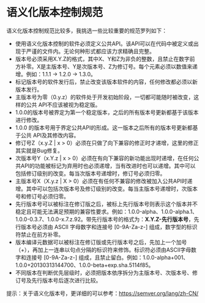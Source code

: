 # 语义化版本控制规范

语义化版本控制规范比较多，我挑选一些比较重要的规范罗列如下：
- 使用语义化版本控制的软件必须定义公共API。该API可以在代码中被定义或出现于严谨的文件内。无论何种形式都应该力求精确且完整。
- 版本号必须采用X.Y.Z的格式，其中X、Y和Z为非负的整数，且禁止在数字前方补零。X是主版本号、Y是次版本号、Z为修订号。每个元素必须以数值来递增。例如：1.1.1 -> 1.2.0 -> 1.3.0。
- 标记版本号的软件发行后，禁止改变该版本软件的内容，任何修改都必须以新版本发行。
- 主版本号为零（0.y.z）的软件处于开发初始阶段，一切都可能随时被改变，这样的公共 API不应该被视为稳定版。
- 1.0.0的版本号被界定为第一个稳定版本，之后的所有版本号更新都基于该版本进行修改。
- 1.0.0 的版本号用于界定公共API的形成。这一版本之后所有的版本号更新都基于公共 API及其修改内容。
- 修订号Z（x.y.Z | x > 0）必须在只做了向下兼容的修正时才递增，这里的修正其实就是Bug修复。
- 次版本号Y（x.Y.z | x > 0）必须在有向下兼容的新功能出现时递增，在任何公共API的功能被标记为弃用时也必须递增，当有改进时也可以递增。其中可以包括修订级别的改变。每当次版本号递增时，修订号必须归零。
- 主版本号X（X.y.z | X > 0）必须在有任何不兼容的修改被加入公共API时递增。其中可以包括次版本号及修订级别的改变。每当主版本号递增时，次版本号和修订号必须归零。
- 先行版本号可以被标注在修订版之后，被标上先行版本号则表示这个版本并不稳定且可能无法满足预期的兼容性要求。例如：1.0.0-alpha、1.0.0-alpha.1、1.0.0-0.3.7、1.0.0-x.7.z.92。带先行版本号的格式为：**X.Y.Z-先行版本号**，先行版本号必须由 ASCII 字母数字和连接号 [0-9A-Za-z-] 组成，数字型的标识符禁止在前方补零。
- 版本编译元数据可以被标注在修订版或先行版本号之后，先加上一个加号（+），再加上一连串以句点分隔的标识符来修饰。标识符必须由ASCII字母数字和连接号 [0-9A-Za-z-] 组成，且禁止留白。例如：1.0.0-alpha+001、1.0.0+20130313144700、1.0.0-beta+exp.sha.5114f85。
- 不同版本在判断优先层级时，必须把版本依序拆分为主版本号、次版本号、修订号及先行版本号后逐次进行比较。

提示：关于语义化版本号，更详细的可以参考：https://semver.org/lang/zh-CN/
